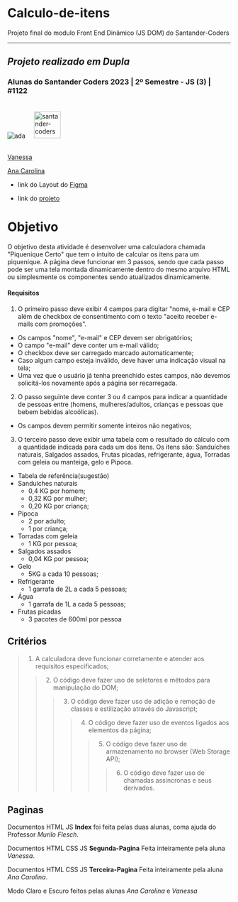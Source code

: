 # Calculo-de-itens
 Projeto final do modulo Front End Dinâmico (JS DOM) do Santander-Coders

---

## *Projeto realizado em Dupla*
### Alunas do Santander Coders 2023 | 2º Semestre - JS (3) | #1122
![ada](https://lms-ada-assets.s3.sa-east-1.amazonaws.com/logo_small.svg)<img src="https://ada-strapi-production.s3.sa-east-1.amazonaws.com/Group_513135_f80e716564.svg" style="width: 60px ; margin: 20px ;" alt="santander-coders">

[Vanessa](https://github.com/nessalive)

[Ana Carolina](https://github.com/Ana-CAS-Machado)

- link do Layout do [Figma](https://www.figma.com/file/K4ZqcXsCG68gLbly4AxxNO/Projeto-JS?type=design&node-id=0-1&mode=design&t=T8CN7cE1uCTBA6EM-0)

- link do [projeto](https://main--anacasmachado.netlify.app/) 

# Objetivo

O objetivo desta atividade é desenvolver uma calculadora chamada "Piquenique Certo" que tem o intuito de calcular os itens para um piquenique. A página deve funcionar em 3 passos, sendo que cada passo pode ser uma tela montada dinamicamente dentro do mesmo arquivo HTML ou simplesmente os componentes sendo atualizados dinamicamente.

#### Requisitos

1. O primeiro passo deve exibir 4 campos para digitar "nome, e-mail e CEP além de checkbox de consentimento com o texto "aceito receber e-mails com promoções".
  - Os campos "nome", "e-mail" e CEP devem ser obrigatórios;
  - O campo "e-mail" deve conter um e-mail válido;
  - O checkbox deve ser carregado marcado automaticamente;
  - Caso algum campo esteja inválido, deve haver uma indicação visual na tela;
  - Uma vez que o usuário já tenha preenchido estes campos, não devemos solicitá-los novamente após a página ser recarregada.

2. O passo seguinte deve conter 3 ou 4 campos para indicar a quantidade de pessoas entre (homens, mulheres/adultos, crianças e pessoas que bebem bebidas alcoólicas).
  - Os campos devem permitir somente inteiros não negativos;

3. O terceiro passo deve exibir uma tabela com o resultado do cálculo com a quantidade indicada para cada um dos itens. Os itens são: Sanduíches naturais, Salgados assados, Frutas picadas, refrigerante, água, Torradas com geleia ou manteiga, gelo e Pipoca.
  - Tabela de referência(sugestão)
  - Sanduíches naturais
    - 0,4 KG por homem;
    - 0,32 KG por mulher;
    - 0,20 KG por criança;
  - Pipoca
    - 2 por adulto;
    - 1 por criança;
  - Torradas com geleia
    - 1 KG por pessoa;
  - Salgados assados
    - 0,04 KG por pessoa;
  - Gelo
    - 5KG a cada 10 pessoas;
  - Refrigerante
    - 1 garrafa de 2L a cada 5 pessoas;
  - Água
    - 1 garrafa de 1L a cada 5 pessoas;
  - Frutas picadas
    - 3 pacotes de 600ml por pessoa 

## Critérios

> 1. A calculadora deve funcionar corretamente e atender aos requisitos especificados;
>>2. O código deve fazer uso de seletores e métodos para manipulação do DOM;
>>>3. O código deve fazer uso de adição e remoção de classes e estilização através do Javascript;
>>>>4. O código deve fazer uso de eventos ligados aos elementos da página;
>>>>>5. O código deve fazer uso de armazenamento no browser (Web Storage API);
>>>>>>6. O código deve fazer uso de chamadas assíncronas e seus derivados.

## Paginas

Documentos HTML JS **Index** foi feita pelas duas alunas, coma ajuda do Professor *Murilo Flesch*.

Documentos HTML CSS JS  **Segunda-Pagina** Feita inteiramente pela aluna *Vanessa*.

Documentos HTML CSS JS  **Terceira-Pagina** Feita inteiramente pela aluna *Ana Carolina*.

Modo Claro e Escuro feitos pelas alunas *Ana Carolina* e *Vanessa*
